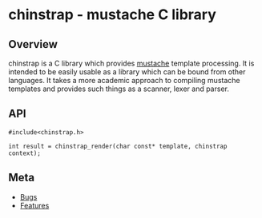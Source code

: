 # chinstrap - mustache C library

## Overview
chinstrap is a C library which provides [mustache](http://mustache.github.com)
template processing. It is intended to be easily usable as a library which can
be bound from other languages. It takes a more academic approach to compiling
mustache templates and provides such things as a scanner, lexer and parser.

## API

    #include<chinstrap.h>

    int result = chinstrap_render(char const* template, chinstrap context);


## Meta
- [Bugs](http://github.com/chinstrap/issues)
- [Features](https://pivotaltracker.com/000000)

